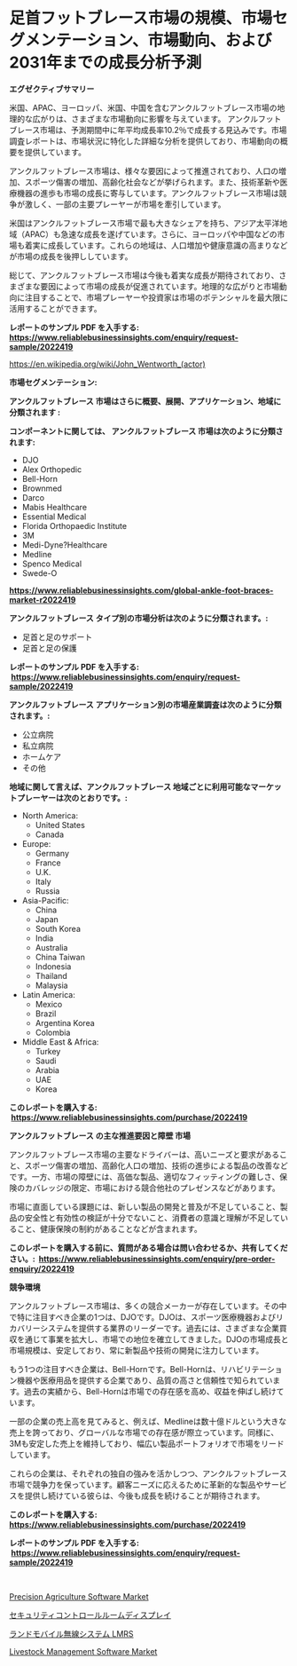 <p><h1>足首フットブレース市場の規模、市場セグメンテーション、市場動向、および2031年までの成長分析予測</h1></p><p><strong>エグゼクティブサマリー</strong></p>
<p><p>米国、APAC、ヨーロッパ、米国、中国を含むアンクルフットブレース市場の地理的な広がりは、さまざまな市場動向に影響を与えています。 アンクルフットブレース市場は、予測期間中に年平均成長率10.2％で成長する見込みです。市場調査レポートは、市場状況に特化した詳細な分析を提供しており、市場動向の概要を提供しています。</p><p>アンクルフットブレース市場は、様々な要因によって推進されており、人口の増加、スポーツ傷害の増加、高齢化社会などが挙げられます。また、技術革新や医療機器の進歩も市場の成長に寄与しています。アンクルフットブレース市場は競争が激しく、一部の主要プレーヤーが市場を牽引しています。</p><p>米国はアンクルフットブレース市場で最も大きなシェアを持ち、アジア太平洋地域（APAC）も急速な成長を遂げています。さらに、ヨーロッパや中国などの市場も着実に成長しています。これらの地域は、人口増加や健康意識の高まりなどが市場の成長を後押ししています。</p><p>総じて、アンクルフットブレース市場は今後も着実な成長が期待されており、さまざまな要因によって市場の成長が促進されています。地理的な広がりと市場動向に注目することで、市場プレーヤーや投資家は市場のポテンシャルを最大限に活用することができます。</p></p>
<p><strong>レポートのサンプル PDF を入手する: <a href="https://www.reliablebusinessinsights.com/enquiry/request-sample/2022419">https://www.reliablebusinessinsights.com/enquiry/request-sample/2022419</a></strong></p>
<p><a href="https://en.wikipedia.org/wiki/John_Wentworth_(actor)">https://en.wikipedia.org/wiki/John_Wentworth_(actor)</a></p>
<p><strong>市場セグメンテーション:</strong></p>
<p><strong> アンクルフットブレース 市場はさらに概要、展開、アプリケーション、地域に分類されます :</strong></p>
<p><strong>コンポーネントに関しては、 アンクルフットブレース 市場は次のように分類されます: &nbsp;</strong></p>
<p><ul><li>DJO</li><li>Alex Orthopedic</li><li>Bell-Horn</li><li>Brownmed</li><li>Darco</li><li>Mabis Healthcare</li><li>Essential Medical</li><li>Florida Orthopaedic Institute</li><li>3M</li><li>Medi-Dyne?Healthcare</li><li>Medline</li><li>Spenco Medical</li><li>Swede-O</li></ul></p>
<p><strong><a href="https://www.reliablebusinessinsights.com/global-ankle-foot-braces-market-r2022419">https://www.reliablebusinessinsights.com/global-ankle-foot-braces-market-r2022419</a></strong></p>
<p><strong> アンクルフットブレース タイプ別の市場分析は次のように分類されます。:</strong></p>
<p><ul><li>足首と足のサポート</li><li>足首と足の保護</li></ul></p>
<p><strong>レポートのサンプル PDF を入手する: &nbsp;<a href="https://www.reliablebusinessinsights.com/enquiry/request-sample/2022419">https://www.reliablebusinessinsights.com/enquiry/request-sample/2022419</a></strong></p>
<p><strong> アンクルフットブレース アプリケーション別の市場産業調査は次のように分類されます。:</strong></p>
<p><ul><li>公立病院</li><li>私立病院</li><li>ホームケア</li><li>その他</li></ul></p>
<p><strong>地域に関して言えば、アンクルフットブレース 地域ごとに利用可能なマーケットプレーヤーは次のとおりです。:</strong></p>
<p><ul>
    <li>
        North America:
        <ul>
            <li>United States</li>
            <li>Canada</li>
        </ul>
    </li>
    <li>
        Europe:
        <ul>
            <li>Germany</li>
            <li>France</li>
            <li>U.K.</li>
            <li>Italy</li>
            <li>Russia</li>
        </ul>
    </li>
    <li>
        Asia-Pacific:
        <ul>
            <li>China</li>
            <li>Japan</li>
            <li>South Korea</li>
            <li>India</li>
            <li>Australia</li>
            <li>China Taiwan</li>
            <li>Indonesia</li>
            <li>Thailand</li>
            <li>Malaysia</li>
        </ul>
    </li>
    <li>
        Latin America:
        <ul>
            <li>Mexico</li>
            <li>Brazil</li>
            <li>Argentina Korea</li>
            <li>Colombia</li>
        </ul>
    </li>
    <li>
        Middle East & Africa:
        <ul>
            <li>Turkey</li>
            <li>Saudi</li>
            <li>Arabia</li>
            <li>UAE</li>
            <li>Korea</li>
        </ul>
    </li>
    </ul></p>
<p><strong>このレポートを購入する: &nbsp;<a href="https://www.reliablebusinessinsights.com/purchase/2022419">https://www.reliablebusinessinsights.com/purchase/2022419</a></strong></p>
<p><strong>アンクルフットブレース の主な推進要因と障壁 市場</strong></p>
<p><p>アンクルフットブレース市場の主要なドライバーは、高いニーズと要求があること、スポーツ傷害の増加、高齢化人口の増加、技術の進歩による製品の改善などです。一方、市場の障壁には、高価な製品、適切なフィッティングの難しさ、保険のカバレッジの限定、市場における競合他社のプレゼンスなどがあります。</p><p>市場に直面している課題には、新しい製品の開発と普及が不足していること、製品の安全性と有効性の検証が十分でないこと、消費者の意識と理解が不足していること、健康保険の制約があることなどが含まれます。</p></p>
<p><strong>このレポートを購入する前に、質問がある場合は問い合わせるか、共有してください。:&nbsp; <a href="https://www.reliablebusinessinsights.com/enquiry/pre-order-enquiry/2022419">https://www.reliablebusinessinsights.com/enquiry/pre-order-enquiry/2022419</a></strong></p>
<p><strong>競争環境</strong></p>
<p><p>アンクルフットブレース市場は、多くの競合メーカーが存在しています。その中で特に注目すべき企業の1つは、DJOです。DJOは、スポーツ医療機器およびリカバリーシステムを提供する業界のリーダーです。過去には、さまざまな企業買収を通じて事業を拡大し、市場での地位を確立してきました。DJOの市場成長と市場規模は、安定しており、常に新製品や技術の開発に注力しています。</p><p>もう1つの注目すべき企業は、Bell-Hornです。Bell-Hornは、リハビリテーション機器や医療用品を提供する企業であり、品質の高さと信頼性で知られています。過去の実績から、Bell-Hornは市場での存在感を高め、収益を伸ばし続けています。</p><p>一部の企業の売上高を見てみると、例えば、Medlineは数十億ドルという大きな売上を誇っており、グローバルな市場での存在感が際立っています。同様に、3Mも安定した売上を維持しており、幅広い製品ポートフォリオで市場をリードしています。</p><p>これらの企業は、それぞれの独自の強みを活かしつつ、アンクルフットブレース市場で競争力を保っています。顧客ニーズに応えるために革新的な製品やサービスを提供し続けている彼らは、今後も成長を続けることが期待されます。</p></p>
<p><strong>このレポートを購入する: &nbsp; <a href="https://www.reliablebusinessinsights.com/purchase/2022419">https://www.reliablebusinessinsights.com/purchase/2022419</a></strong></p>
<p><strong>レポートのサンプル PDF を入手する: &nbsp;<a href="https://www.reliablebusinessinsights.com/enquiry/request-sample/2022419">https://www.reliablebusinessinsights.com/enquiry/request-sample/2022419</a></strong><strong></strong></p>
<p>&nbsp;</p>
<p><p><a href="https://github.com/DeonteStanton2023/Market-Research-Report-List-2/blob/main/precision-agriculture-software-market.md">Precision Agriculture Software Market</a></p><p><a href="https://github.com/RudyBoyer2017/Market-Research-Report-List-2/blob/main/9254895179650.md">セキュリティコントロールルームディスプレイ</a></p><p><a href="https://github.com/MosesSpinka1914/Market-Research-Report-List-2/blob/main/4628011179649.md">ランドモバイル無線システム LMRS</a></p><p><a href="https://github.com/Glendatilghmankmgz0rbhwpy/Market-Research-Report-List-3/blob/main/livestock-management-software-market.md">Livestock Management Software Market</a></p></p>